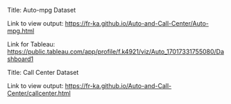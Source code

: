 Title: Auto-mpg Dataset


Link to view output: https://fr-ka.github.io/Auto-and-Call-Center/Auto-mpg.html


Link for Tableau: https://public.tableau.com/app/profile/f.k4921/viz/Auto_17017331755080/Dashboard1



Title: Call Center Dataset

Link to view output: https://fr-ka.github.io/Auto-and-Call-Center/callcenter.html
